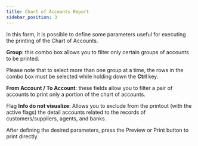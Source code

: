 ```yaml
---
title: Chart of Accounts Report
sidebar_position: 3
---
```


In this form, it is possible to define some parameters useful for executing the printing of the Chart of Accounts.

**Group**: this combo box allows you to filter only certain groups of accounts to be printed.

Please note that to select more than one group at a time, the rows in the combo box must be selected while holding down the **Ctrl** key.

**From Account / To Account**: these fields allow you to filter a pair of accounts to print only a portion of the chart of accounts.

Flag **Info do not visualize**: Allows you to exclude from the printout (with the active flags) the detail accounts related to the records of customers/suppliers, agents, and banks.

After defining the desired parameters, press the Preview or Print button to print directly.
